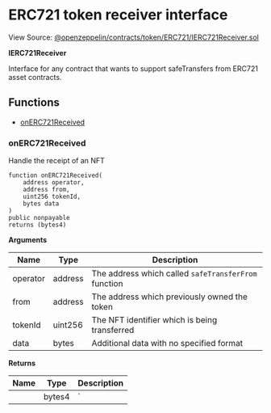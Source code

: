 # ERC721 token receiver interface

View Source: [@openzeppelin/contracts/token/ERC721/IERC721Receiver.sol](https://github.com/Dapp-Wizards/Avastars-Contracts/blob/master/@openzeppelin/contracts/token/ERC721/IERC721Receiver.sol)

**IERC721Receiver** 

Interface for any contract that wants to support safeTransfers
from ERC721 asset contracts.

## **Functions**

- [onERC721Received](#onerc721received)

### onERC721Received

Handle the receipt of an NFT

```solidity
function onERC721Received(
	address operator,
	address from,
	uint256 tokenId,
	bytes data
)
public nonpayable
returns (bytes4)
```

**Arguments**

| Name        | Type           | Description  |
| ------------- |------------- | -----|
| operator | address | The address which called `safeTransferFrom` function | 
| from | address | The address which previously owned the token | 
| tokenId | uint256 | The NFT identifier which is being transferred | 
| data | bytes | Additional data with no specified format | 

**Returns**

| Name        | Type           | Description  |
| ------------- |------------- | -----|
|  | bytes4 | ` | 

